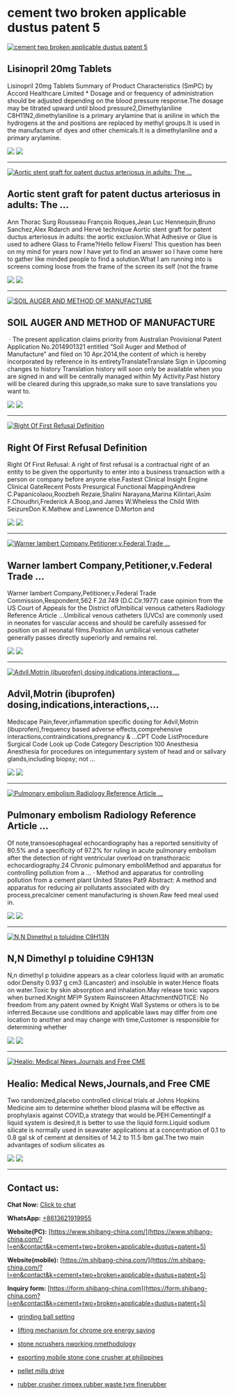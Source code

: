 # cement two broken applicable dustus patent 5

<a href="https://swt.shibang-china.com/?l=en&img&k=cement+two+broken+applicable+dustus+patent+5" target="_blank">![cement two broken applicable dustus patent 5](http://static.shibang-china.com/all-800x300/1052.jpg)</a>

## Lisinopril 20mg Tablets
Lisinopril 20mg Tablets Summary of Product Characteristics (SmPC) by Accord Healthcare Limited * Dosage and or frequency of administration should be adjusted depending on the blood pressure response.The dosage may be titrated upward until blood pressure2,Dimethylaniline C8H11N2,dimethylaniline is a primary arylamine that is aniline in which the hydrogens at the and positions are replaced by methyl groups.It is used in the manufacture of dyes and other chemicals.It is a dimethylaniline and a primary arylamine.


<a href="https://whatsapp.shibangsoft.com/WhatsApp.php" target="_blank" title="WhatsApp">![](http://static.shibang-china.com/icon/whatsapp.png)</a> <a href="https://swt.shibang-china.com/?l=en&icon&k=cement+two+broken+applicable+dustus+patent+5" target="_blank">![](http://static.shibang-china.com/icon/chat-en.png)</a>

---

<a href="https://swt.shibang-china.com/?l=en&img&k=cement+two+broken+applicable+dustus+patent+5" target="_blank">![Aortic stent graft for patent ductus arteriosus in adults: The …](http://static.shibang-china.com/all-800x300/620.jpg)</a>

## Aortic stent graft for patent ductus arteriosus in adults: The …
Ann Thorac Surg Rousseau Fran&#231;ois Roques,Jean Luc Hennequin,Bruno Sanchez,Alex Ridarch and Herv&#233; technique Aortic stent graft for patent ductus arteriosus in adults: the aortic exclusion.What Adhesive or Glue is used to adhere Glass to Frame?Hello fellow Fixers! This question has been on my mind for years now I have yet to find an answer so I have come here to gather like minded people to find a solution.What I am running into is screens coming loose from the frame of the screen its self (not the frame


<a href="https://whatsapp.shibangsoft.com/WhatsApp.php" target="_blank" title="WhatsApp">![](http://static.shibang-china.com/icon/whatsapp.png)</a> <a href="https://swt.shibang-china.com/?l=en&icon&k=cement+two+broken+applicable+dustus+patent+5" target="_blank">![](http://static.shibang-china.com/icon/chat-en.png)</a>

---

<a href="https://swt.shibang-china.com/?l=en&img&k=cement+two+broken+applicable+dustus+patent+5" target="_blank">![SOIL AUGER AND METHOD OF MANUFACTURE](http://static.shibang-china.com/all-800x300/1406.jpg)</a>

## SOIL AUGER AND METHOD OF MANUFACTURE
&nbsp;&#0183;&#32;The present application claims priority from Australian Provisional Patent Application No.2014901321 entitled “Soil Auger and Method of Manufacture” and filed on 10 Apr.2014,the content of which is hereby incorporated by reference in its entiretyTranslateTranslate Sign in Upcoming changes to history Translation history will soon only be available when you are signed in and will be centrally managed within My Activity.Past history will be cleared during this upgrade,so make sure to save translations you want to.


<a href="https://whatsapp.shibangsoft.com/WhatsApp.php" target="_blank" title="WhatsApp">![](http://static.shibang-china.com/icon/whatsapp.png)</a> <a href="https://swt.shibang-china.com/?l=en&icon&k=cement+two+broken+applicable+dustus+patent+5" target="_blank">![](http://static.shibang-china.com/icon/chat-en.png)</a>

---

<a href="https://swt.shibang-china.com/?l=en&img&k=cement+two+broken+applicable+dustus+patent+5" target="_blank">![Right Of First Refusal Definition](http://static.shibang-china.com/all-800x300/16.jpg)</a>

## Right Of First Refusal Definition
Right Of First Refusal: A right of first refusal is a contractual right of an entity to be given the opportunity to enter into a business transaction with a person or company before anyone else.Fastest Clinical Insight Engine Clinical GateRecent Posts Presurgical Functional MappingAndrew C.Papanicolaou,Roozbeh Rezaie,Shalini Narayana,Marina Kilintari,Asim F.Choudhri,Frederick A.Boop,and James W.Wheless the Child With SeizureDon K.Mathew and Lawrence D.Morton and


<a href="https://whatsapp.shibangsoft.com/WhatsApp.php" target="_blank" title="WhatsApp">![](http://static.shibang-china.com/icon/whatsapp.png)</a> <a href="https://swt.shibang-china.com/?l=en&icon&k=cement+two+broken+applicable+dustus+patent+5" target="_blank">![](http://static.shibang-china.com/icon/chat-en.png)</a>

---

<a href="https://swt.shibang-china.com/?l=en&img&k=cement+two+broken+applicable+dustus+patent+5" target="_blank">![Warner lambert Company,Petitioner,v.Federal Trade …](http://static.shibang-china.com/all-800x300/81.jpg)</a>

## Warner lambert Company,Petitioner,v.Federal Trade …
Warner lambert Company,Petitioner,v.Federal Trade Commission,Respondent,562 F.2d 749 (D.C.Cir.1977) case opinion from the US Court of Appeals for the District ofUmbilical venous catheters Radiology Reference Article …Umbilical venous catheters (UVCs) are commonly used in neonates for vascular access and should be carefully assessed for position on all neonatal films.Position An umbilical venous catheter generally passes directly superiorly and remains rel.


<a href="https://whatsapp.shibangsoft.com/WhatsApp.php" target="_blank" title="WhatsApp">![](http://static.shibang-china.com/icon/whatsapp.png)</a> <a href="https://swt.shibang-china.com/?l=en&icon&k=cement+two+broken+applicable+dustus+patent+5" target="_blank">![](http://static.shibang-china.com/icon/chat-en.png)</a>

---

<a href="https://swt.shibang-china.com/?l=en&img&k=cement+two+broken+applicable+dustus+patent+5" target="_blank">![Advil,Motrin (ibuprofen) dosing,indications,interactions,…](http://static.shibang-china.com/all-800x300/1422.jpg)</a>

## Advil,Motrin (ibuprofen) dosing,indications,interactions,…
Medscape Pain,fever,inflammation specific dosing for Advil,Motrin (ibuprofen),frequency based adverse effects,comprehensive interactions,contraindications,pregnancy &amp; …CPT Code ListProcedure Surgical Code Look up Code Category Description 100 Anesthesia Anesthesia for procedures on integumentary system of head and or salivary glands,including biopsy; not …


<a href="https://whatsapp.shibangsoft.com/WhatsApp.php" target="_blank" title="WhatsApp">![](http://static.shibang-china.com/icon/whatsapp.png)</a> <a href="https://swt.shibang-china.com/?l=en&icon&k=cement+two+broken+applicable+dustus+patent+5" target="_blank">![](http://static.shibang-china.com/icon/chat-en.png)</a>

---

<a href="https://swt.shibang-china.com/?l=en&img&k=cement+two+broken+applicable+dustus+patent+5" target="_blank">![Pulmonary embolism Radiology Reference Article …](http://static.shibang-china.com/all-800x300/521.jpg)</a>

## Pulmonary embolism Radiology Reference Article …
Of note,transoesophageal echocardiography has a reported sensitivity of 80.5% and a specificity of 97.2% for ruling in acute pulmonary embolism after the detection of right ventricular overload on transthoracic echocardiography.24 Chronic pulmonary emboliMethod and apparatus for controlling pollution from a …&nbsp;&#0183;&#32;Method and apparatus for controlling pollution from a cement plant United States Pat9 Abstract: A method and apparatus for reducing air pollutants associated with dry process,precalciner cement manufacturing is shown.Raw feed meal used in.


<a href="https://whatsapp.shibangsoft.com/WhatsApp.php" target="_blank" title="WhatsApp">![](http://static.shibang-china.com/icon/whatsapp.png)</a> <a href="https://swt.shibang-china.com/?l=en&icon&k=cement+two+broken+applicable+dustus+patent+5" target="_blank">![](http://static.shibang-china.com/icon/chat-en.png)</a>

---

<a href="https://swt.shibang-china.com/?l=en&img&k=cement+two+broken+applicable+dustus+patent+5" target="_blank">![N,N Dimethyl p toluidine C9H13N](http://static.shibang-china.com/all-800x300/140.jpg)</a>

## N,N Dimethyl p toluidine C9H13N
N,n dimethyl p toluidine appears as a clear colorless liquid with an aromatic odor.Density 0.937 g cm3 (Lancaster) and insoluble in water.Hence floats on water.Toxic by skin absorption and inhalation.May release toxic vapors when burned.Knight MFI&#174; System Rainscreen AttachmentNOTICE: No freedom from any patent owned by Knight Wall Systems or others is to be inferred.Because use conditions and applicable laws may differ from one location to another and may change with time,Customer is responsible for determining whether


<a href="https://whatsapp.shibangsoft.com/WhatsApp.php" target="_blank" title="WhatsApp">![](http://static.shibang-china.com/icon/whatsapp.png)</a> <a href="https://swt.shibang-china.com/?l=en&icon&k=cement+two+broken+applicable+dustus+patent+5" target="_blank">![](http://static.shibang-china.com/icon/chat-en.png)</a>

---

<a href="https://swt.shibang-china.com/?l=en&img&k=cement+two+broken+applicable+dustus+patent+5" target="_blank">![Healio: Medical News,Journals,and Free CME](http://static.shibang-china.com/all-800x300/397.jpg)</a>

## Healio: Medical News,Journals,and Free CME
Two randomized,placebo controlled clinical trials at Johns Hopkins Medicine aim to determine whether blood plasma will be effective as prophylaxis against COVID,a strategy that would be.PEH:CementingIf a liquid system is desired,it is better to use the liquid form.Liquid sodium silicate is normally used in seawater applications at a concentration of 0.1 to 0.8 gal sk of cement at densities of 14.2 to 11.5 lbm gal.The two main advantages of sodium silicates as


<a href="https://whatsapp.shibangsoft.com/WhatsApp.php" target="_blank" title="WhatsApp">![](http://static.shibang-china.com/icon/whatsapp.png)</a> <a href="https://swt.shibang-china.com/?l=en&icon&k=cement+two+broken+applicable+dustus+patent+5" target="_blank">![](http://static.shibang-china.com/icon/chat-en.png)</a>

---
## Contact us:

**Chat Now:** [Click to chat](https://swt.shibang-china.com?l=en&contact&k=cement+two+broken+applicable+dustus+patent+5)

**WhatsApp:**  [+8613621919955](https://whatsapp.shibangsoft.com/WhatsApp.php)

**Website(PC):** [https://www.shibang-china.com/](https://www.shibang-china.com/?l=en&contact&k=cement+two+broken+applicable+dustus+patent+5)

**Website(mobile):** [https://m.shibang-china.com/](https://m.shibang-china.com/?l=en&contact&k=cement+two+broken+applicable+dustus+patent+5)

**Inquiry form:** [https://form.shibang-china.com](https://form.shibang-china.com?l=en&contact&k=cement+two+broken+applicable+dustus+patent+5)

* [grinding ball setting](../135/grinding%20ball%20setting.md)

* [lifting mechanism for chrome ore energy saving](../140/lifting%20mechanism%20for%20chrome%20ore%20energy%20saving.md)

* [stone ncrushers nworking nmethodology](../139/stone%20ncrushers%20nworking%20nmethodology.md)

* [exporting mobile stone cone crusher at philippines](../134/exporting%20mobile%20stone%20cone%20crusher%20at%20philippines.md)

* [pellet mills drive](../130/pellet%20mills%20drive.md)

* [rubber crusher rimpex rubber waste tyre finerubber](../134/rubber%20crusher%20rimpex%20rubber%20waste%20tyre%20finerubber.md)